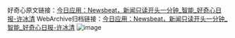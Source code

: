 好奇心原文链接：[今日应用：Newsbeat，新闻只读开头一分钟_智能_好奇心日报-许冰清](https://www.qdaily.com/articles/1643.html)
WebArchive归档链接：[今日应用：Newsbeat，新闻只读开头一分钟_智能_好奇心日报-许冰清](http://web.archive.org/web/20160807233806/http://www.qdaily.com/articles/1643.html)
![image](http://ww3.sinaimg.cn/large/007d5XDply1g3v4gxdy9tj30u02o77wh)